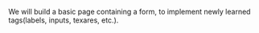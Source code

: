 We will build a basic page containing a form, to implement newly learned tags(labels, inputs, texares, etc.).
